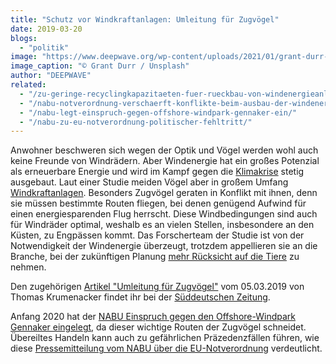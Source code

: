 ```yaml
---
title: "Schutz vor Windkraftanlagen: Umleitung für Zugvögel"
date: 2019-03-20
blogs: 
  - "politik"
image: "https://www.deepwave.org/wp-content/uploads/2021/01/grant-durr-0wcRqQqlwsY-unsplash-scaled.jpg"
image_caption: "© Grant Durr / Unsplash"
author: "DEEPWAVE"
related: 
  - "/zu-geringe-recyclingkapazitaeten-fuer-rueckbau-von-windenergieanlagen/"
  - "/nabu-notverordnung-verschaerft-konflikte-beim-ausbau-der-windenergie-auf-see/"
  - "/nabu-legt-einspruch-gegen-offshore-windpark-gennaker-ein/"
  - "/nabu-zu-eu-notverordnung-politischer-fehltritt/"
---
```


Anwohner beschweren sich wegen der Optik und Vögel werden wohl auch keine Freunde von Windrädern. Aber Windenergie hat ein großes Potenzial als erneuerbare Energie und wird im Kampf gegen die [Klimakrise](https://www.deepwave.org/die-ozeane/klimawandel/) stetig ausgebaut. Laut einer Studie meiden Vögel aber in großem Umfang [Windkraftanlagen](https://www.deepwave.org/zu-geringe-recyclingkapazitaeten-fuer-rueckbau-von-windenergieanlagen/). Besonders Zugvögel geraten in Konflikt mit ihnen, denn sie müssen bestimmte Routen fliegen, bei denen genügend Aufwind für einen energiesparenden Flug herrscht. Diese Windbedingungen sind auch für Windräder optimal, weshalb es an vielen Stellen, insbesondere an den Küsten, zu Engpässen kommt. Das Forscherteam der Studie ist von der Notwendigkeit der Windenergie überzeugt, trotzdem appellieren sie an die Branche, bei der zukünftigen Planung [mehr Rücksicht auf die Tiere](https://www.deepwave.org/nabu-notverordnung-verschaerft-konflikte-beim-ausbau-der-windenergie-auf-see/) zu nehmen.

Den zugehörigen [Artikel "Umleitung für Zugvögel"](https://www.sueddeutsche.de/wissen/spanien-deutschland-zugvoegel-windkraftanlagen-1.4354068) vom 05.03.2019 von Thomas Krumenacker findet ihr bei der [Süddeutschen Zeitung](https://www.sueddeutsche.de/).

Anfang 2020 hat der [NABU Einspruch gegen den Offshore-Windpark Gennaker eingelegt](https://www.deepwave.org/nabu-legt-einspruch-gegen-offshore-windpark-gennaker-ein/), da dieser wichtige Routen der Zugvögel schneidet. Übereiltes Handeln kann auch zu gefährlichen Präzedenzfällen führen, wie diese [Pressemitteilung vom NABU über die EU-Notverordnung](https://www.deepwave.org/nabu-zu-eu-notverordnung-politischer-fehltritt/) verdeutlicht.
